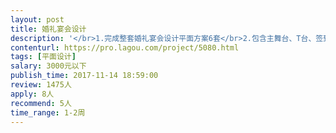 ```yaml
---                
layout: post       
title: 婚礼宴会设计           
description: '</br>1.完成整套婚礼宴会设计平面方案6套</br>2.包含主舞台、T台、签到区平面效果图</br>'     
contenturl: https://pro.lagou.com/project/5080.html      
tags: [平面设计]            
salary: 3000元以下          
publish_time: 2017-11-14 18:59:00         
review: 1475人                   
apply: 8人                   
recommend: 5人                   
time_range: 1-2周              
---                 
```

